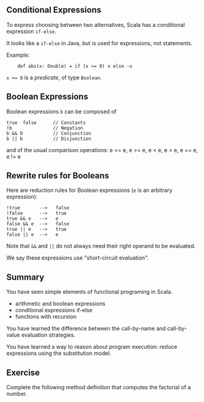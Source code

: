 
## Conditional Expressions

To express choosing between two alternatives, Scala
has a conditional expression `if-else`.

It looks like a `if-else` in Java, but is used for expressions, not statements.

Example:
~~~
    def abs(x: Double) = if (x >= 0) x else -x
~~~
`x >= 0` is a *predicate*, of type `Boolean`.

## Boolean Expressions 

Boolean expressions `b` can be composed of

    true  false      // Constants
    !b               // Negation
    b && b           // Conjunction
    b || b           // Disjunction

and of the usual comparison operations:
      e <= e, e >= e, e < e, e > e, e == e, e != e

## Rewrite rules for Booleans

Here are reduction rules for Boolean expressions (`e` is an arbitrary expression):

    !true       -->   false
    !false      -->   true
    true && e   -->   e
    false && e  -->   false
    true || e   -->   true
    false || e  -->   e

Note that `&&` and `||` do not always need their right operand to be evaluated.

We say these expressions use "short-circuit evaluation".

## Summary

You have seen simple elements of functional programing in Scala.

 - arithmetic and boolean expressions
 - conditional expressions if-else
 - functions with recursion

You have learned the difference between the call-by-name and
call-by-value evaluation strategies.

You have learned a way to reason about program execution: reduce expressions using
the substitution model.

## Exercise

Complete the following method definition that computes the factorial of a number.
